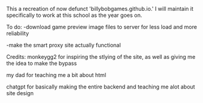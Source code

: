 This a recreation of now defunct 'billybobgames.github.io.' I will maintain it specifically to work at this school as the year goes on.



To do:
-download game preview image files to server for less load and more reliability



-make the smart proxy site actually functional



Credits:
monkeygg2 for inspiring the stlying of the site, as well as giving me the idea to make the bypass


my dad for teaching me a bit about html


chatgpt for basically making the entire backend and teaching me alot about site design
